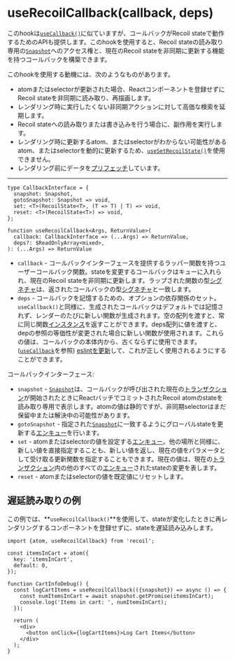 # useRecoilCallback(callback, deps)

​このhookは[`useCallback()`](https://reactjs.org/docs/hooks-reference.html#usecallback)に似ていますが、コールバックがRecoil stateで動作するためのAPIも提供します。​このhookを使用すると、Recoil stateの読み取り専用の[`Snapshot`](https://qiita.com/Daichi44/items/84a7218e76f62d41d0b7)へのアクセス権と、現在のRecoil stateを非同期に更新する機能を持つコールバックを構築できます。

​このhookを使用する動機には、次のようなものがあります。

* atomまたはselectorが更新された場合、Reactコンポーネントを登録せずにRecoil stateを非同期に読み取り、再描画します。
* ​レンダリング時に実行したくない非同期アクションに対して高価な検索を延期します。
* Recoil stateへの読み取りまたは書き込みを行う場合に、副作用を実行します。
* レンダリング時に更新するatom、またはselectorがわからない可能性があるatom、またはselectorを動的に更新するため、[`useSetRecoilState()`](https://qiita.com/Daichi44/items/ab0e98e0a48d0a59bdb4)を使用できません。
* レンダリング前にデータを[プリフェッチ](https://qiita.com/Daichi44/items/47e9ac34c61c35531abb#%E3%83%97%E3%83%AA%E3%83%95%E3%82%A7%E3%83%83%E3%83%81)しています。

***

```React
type CallbackInterface = {
  snapshot: Snapshot,
  gotoSnapshot: Snapshot => void,
  set: <T>(RecoilState<T>, (T => T) | T) => void,
  reset: <T>(RecoilState<T>) => void,
};

function useRecoilCallback<Args, ReturnValue>(
  callback: CallbackInterface => (...Args) => ReturnValue,
  deps?: $ReadOnlyArray<mixed>,
): (...Args) => ReturnValue
```

* `​callback` - コールバックインターフェースを提供するラッパー関数を持つユーザーコールバック関数。​stateを変更するコールバックはキューに入れられ、現在のRecoil stateを非同期に更新します。​ラップされた関数の型[シグネチャ](http://e-words.jp/w/%E3%82%B7%E3%82%B0%E3%83%8D%E3%83%81%E3%83%A3.html)は、返されたコールバックの型[シグネチャ](http://e-words.jp/w/%E3%82%B7%E3%82%B0%E3%83%8D%E3%83%81%E3%83%A3.html)と一致します。
* `deps` - コールバックを記憶するための、オプションの依存関係のセット。​`useCallback()`と同様に、生成されたコールバックはデフォルトでは記憶されず、レンダーのたびに新しい関数が生成されます。​空の配列を渡すと、常に同じ関数[インスタンス](http://e-words.jp/w/%E3%82%A4%E3%83%B3%E3%82%B9%E3%82%BF%E3%83%B3%E3%82%B9.html)を返すことができます。​deps配列に値を渡すと、depの参照の等価性が変更された場合に新しい関数が使用されます。​これらの値は、コールバックの本体内から、古くならずに使用できます。​([`useCallback`](https://reactjs.org/docs/hooks-reference.html#usecallback)を参照) [eslintを更新](https://recoiljs.org/docs/introduction/installation#eslint)して、これが正しく使用されるようにすることができます。

コールバックインターフェース:

* `snapshot` - [`Snapshot`](https://qiita.com/Daichi44/items/84a7218e76f62d41d0b7)は、コールバックが呼び出された現在の[トランザクション](http://e-words.jp/w/%E3%83%88%E3%83%A9%E3%83%B3%E3%82%B6%E3%82%AF%E3%82%B7%E3%83%A7%E3%83%B3.html)が開始されたときにReactバッチでコミットされたRecoil atomのstateを読み取り専用で表示します。​atomの値は静的ですが、非同期selectorはまだ保留中または解決中の可能性があります。
* `gotoSnapshot` - 指定された[`Snapshot`](https://qiita.com/Daichi44/items/84a7218e76f62d41d0b7)に一致するようにグローバルstateを更新する[エンキュー](http://e-words.jp/w/%E3%82%AD%E3%83%A5%E3%83%BC.html#Section_%E3%82%A8%E3%83%B3%E3%82%AD%E3%83%A5%E3%83%BC/%E3%83%87%E3%82%AD%E3%83%A5%E3%83%BC)を行います。
* `set` - atomまたはselectorの値を設定する[エンキュー](http://e-words.jp/w/%E3%82%AD%E3%83%A5%E3%83%BC.html#Section_%E3%82%A8%E3%83%B3%E3%82%AD%E3%83%A5%E3%83%BC/%E3%83%87%E3%82%AD%E3%83%A5%E3%83%BC)。​他の場所と同様に、新しい値を直接指定することも、新しい値を返し、現在の値をパラメータとして受け取る更新関数を指定することもできます。​現在の値は、現在の[トランザクション](http://e-words.jp/w/%E3%83%88%E3%83%A9%E3%83%B3%E3%82%B6%E3%82%AF%E3%82%B7%E3%83%A7%E3%83%B3.html)内の他のすべての[エンキュー](http://e-words.jp/w/%E3%82%AD%E3%83%A5%E3%83%BC.html#Section_%E3%82%A8%E3%83%B3%E3%82%AD%E3%83%A5%E3%83%BC/%E3%83%87%E3%82%AD%E3%83%A5%E3%83%BC)されたstateの変更を表します。
* `reset` - atomまたはselectorの値を既定値にリセットします。

## ​遅延読み取りの例

​この例では、**`useRecoilCallback()`**を使用して、stateが変化したときに再レンダリングするコンポーネントを登録せずに、stateを遅延読み込みします。

```React
import {atom, useRecoilCallback} from 'recoil';

const itemsInCart = atom({
  key: 'itemsInCart',
  default: 0,
});

function CartInfoDebug() {
  const logCartItems = useRecoilCallback(({snapshot}) => async () => {
    const numItemsInCart = await snapshot.getPromise(itemsInCart);
    console.log('Items in cart: ', numItemsInCart);
  });

  return (
    <div>
      <button onClick={logCartItems}>Log Cart Items</button>
    </div>
  );
}
```